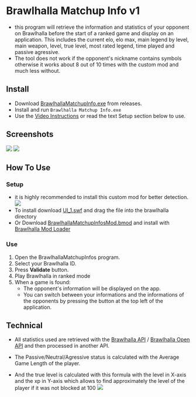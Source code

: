 ﻿# Brawlhalla Matchup Info v1
- this program will retrieve the information and statistics of your opponent on Brawlhalla before the start of a ranked game and display on an application. This includes the current elo, elo max, main legend by level, main weapon, level, true level, most rated legend, time played and passive agressive. 
- The tool does not work if the opponent's nickname contains symbols otherwise it works about 8 out of 10 times with the custom mod and much less without. 


## Install
- Download [BrawlhallaMatchupInfo.exe](https://github.com/alexisradice/BrawlhallaMatchupInfo/releases) from releases.
- Install and run `Brawlhalla Matchup Info.exe`
- Use the [Video Instructions](https://youtube.com/) or read the text Setup section below to use.

## Screenshots
![](https://brawlhalla-matchup-info-api.vercel.app/api/brawl/screenshot1) ![](https://brawlhalla-matchup-info-api.vercel.app/api/brawl/screenshot2)

## How To Use
### Setup
- it is highly recommended to install this custom mod for better detection.
![](https://brawlhalla-matchup-info-api.vercel.app/api/brawl/screenshot3)
- To install download [UI_1.swf](https://brawlhalla-matchup-info-api.vercel.app/api/brawl/UI_1.swf) and drag the file into the brawlhalla directory 
- Or Download [BrawlhallaMatchupInfosMod.bmod](https://brawlhalla-matchup-info-api.vercel.app/api/brawl/BrawlhallaMatchupInfosMod.bmod) and install with [Brawlhalla Mod Loader](https://github.com/Farbigoz/BHModLoader)


### Use
1) Open the BrawlhallaMatchupInfos program.
1) Select your Brawlhalla ID.
1) Press **Validate** button.
1) Play Brawlhalla in ranked mode
1) When a game is found:
   - The opponent's information will be displayed on the app. 
   - You can switch between your informations and the informations of the opponents by pressing the button at the top left of the application.
   

## Technical
- All statistics used are retrieved with the [Brawlhalla API](https://dev.brawlhalla.com/) / [Brawlhalla Open API](https://github.com/barbarbar338/bh-open-api-webpage) and then processed in another API.
- The Passive/Neutral/Agressive status is calculated with the Average Game Length of the player.

- And the true level is calculated with this formula with the level in X-axis and the xp in Y-axis which allows to find approximately the level of the player if it was not blocked at 100 
![](https://brawlhalla-matchup-info-api.vercel.app/api/brawl/screenshot4)
